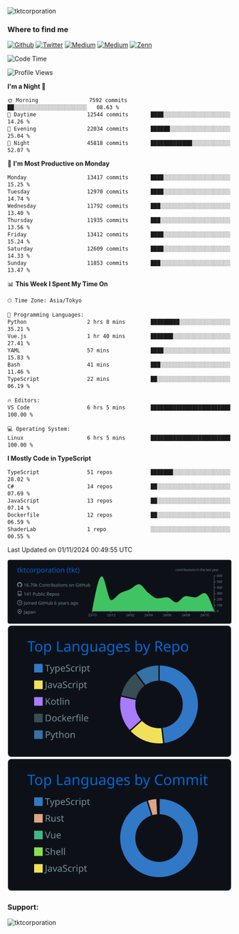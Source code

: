 <p align="left"> <img src="https://komarev.com/ghpvc/?username=tktcorporation&label=Profile%20views&color=0e75b6&style=flat" alt="tktcorporation" /> </p>

<h3>Where to find me</h3>
<p>
<a href="https://github.com/tktcorporation" target="_blank"><img alt="Github" src="https://img.shields.io/badge/GitHub-%2312100E.svg?&style=for-the-badge&logo=Github&logoColor=white" /></a>
<a href="https://twitter.com/tktcorporation" target="_blank"><img alt="Twitter" src="https://img.shields.io/badge/twitter-%231DA1F2.svg?&style=for-the-badge&logo=twitter&logoColor=white" /></a>
<a href="https://www.linkedin.com/in/tktcorporation" target="_blank"><img alt="Medium" src="https://img.shields.io/badge/linkdin-0a66c2.svg?&style=for-the-badge&logo=linkedin&logoColor=white" /></a>
<a href="https://qiita.com/tktcorporation" target="_blank"><img alt="Medium" src="https://img.shields.io/badge/qiita-55C500.svg?&style=for-the-badge&logo=qiita&logoColor=white" /></a>
<a href="https://zenn.dev/tktcorporation" target="_blank"><img alt="Zenn" src="https://img.shields.io/badge/Zenn-3EA8FF.svg?&style=for-the-badge&logo=Zenn&logoColor=white" /></a>
</p>
  
<!--START_SECTION:waka-->
![Code Time](http://img.shields.io/badge/Code%20Time-1%2C815%20hrs%2028%20mins-blue)

![Profile Views](http://img.shields.io/badge/Profile%20Views-0-blue)

**I'm a Night 🦉** 

```text
🌞 Morning                7592 commits        ██░░░░░░░░░░░░░░░░░░░░░░░   08.63 % 
🌆 Daytime                12544 commits       ████░░░░░░░░░░░░░░░░░░░░░   14.26 % 
🌃 Evening                22034 commits       ██████░░░░░░░░░░░░░░░░░░░   25.04 % 
🌙 Night                  45818 commits       █████████████░░░░░░░░░░░░   52.07 % 
```
📅 **I'm Most Productive on Monday** 

```text
Monday                   13417 commits       ████░░░░░░░░░░░░░░░░░░░░░   15.25 % 
Tuesday                  12970 commits       ████░░░░░░░░░░░░░░░░░░░░░   14.74 % 
Wednesday                11792 commits       ███░░░░░░░░░░░░░░░░░░░░░░   13.40 % 
Thursday                 11935 commits       ███░░░░░░░░░░░░░░░░░░░░░░   13.56 % 
Friday                   13412 commits       ████░░░░░░░░░░░░░░░░░░░░░   15.24 % 
Saturday                 12609 commits       ████░░░░░░░░░░░░░░░░░░░░░   14.33 % 
Sunday                   11853 commits       ███░░░░░░░░░░░░░░░░░░░░░░   13.47 % 
```


📊 **This Week I Spent My Time On** 

```text
🕑︎ Time Zone: Asia/Tokyo

💬 Programming Languages: 
Python                   2 hrs 8 mins        █████████░░░░░░░░░░░░░░░░   35.21 % 
Vue.js                   1 hr 40 mins        ███████░░░░░░░░░░░░░░░░░░   27.41 % 
YAML                     57 mins             ████░░░░░░░░░░░░░░░░░░░░░   15.83 % 
Bash                     41 mins             ███░░░░░░░░░░░░░░░░░░░░░░   11.46 % 
TypeScript               22 mins             ██░░░░░░░░░░░░░░░░░░░░░░░   06.19 % 

🔥 Editors: 
VS Code                  6 hrs 5 mins        █████████████████████████   100.00 % 

💻 Operating System: 
Linux                    6 hrs 5 mins        █████████████████████████   100.00 % 
```

**I Mostly Code in TypeScript** 

```text
TypeScript               51 repos            ███████░░░░░░░░░░░░░░░░░░   28.02 % 
C#                       14 repos            ██░░░░░░░░░░░░░░░░░░░░░░░   07.69 % 
JavaScript               13 repos            ██░░░░░░░░░░░░░░░░░░░░░░░   07.14 % 
Dockerfile               12 repos            ██░░░░░░░░░░░░░░░░░░░░░░░   06.59 % 
ShaderLab                1 repo              ░░░░░░░░░░░░░░░░░░░░░░░░░   00.55 % 
```




 Last Updated on 01/11/2024 00:49:55 UTC
<!--END_SECTION:waka-->

[![](https://raw.githubusercontent.com/tktcorporation/tktcorporation/master/profile-summary-card-output/github_dark/0-profile-details.svg)](https://github.com/vn7n24fzkq/github-profile-summary-cards)
[![](https://raw.githubusercontent.com/tktcorporation/tktcorporation/master/profile-summary-card-output/github_dark/1-repos-per-language.svg)](https://github.com/vn7n24fzkq/github-profile-summary-cards) [![](https://raw.githubusercontent.com/tktcorporation/tktcorporation/master/profile-summary-card-output/github_dark/2-most-commit-language.svg)](https://github.com/vn7n24fzkq/github-profile-summary-cards)

<h3 align="left">Support:</h3>
<p><a href="https://www.buymeacoffee.com/tktcorporation"> <img align="left" src="https://cdn.buymeacoffee.com/buttons/v2/default-yellow.png" height="50" width="210" alt="tktcorporation" /></a></p><br><br>
